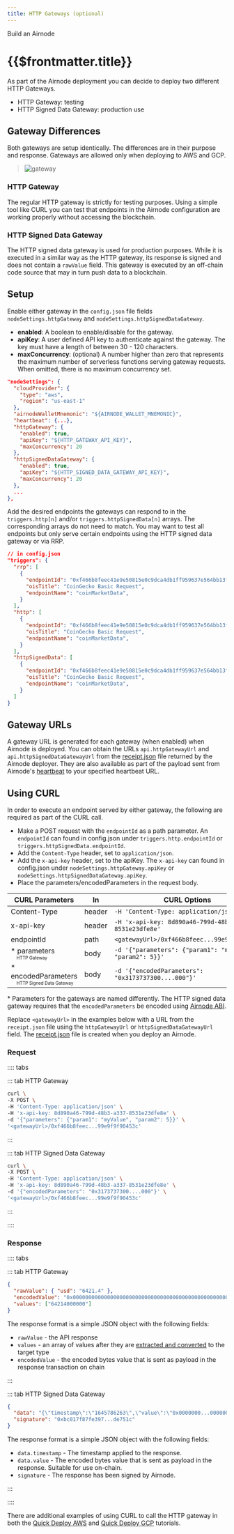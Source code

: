 ```yaml
---
title: HTTP Gateways (optional)
---
```


<TitleSpan>Build an Airnode</TitleSpan>

# {{$frontmatter.title}}

<VersionWarning/>

<TocHeader />
<TOC class="table-of-contents" :include-level="[2,3]" />

As part of the Airnode deployment you can decide to deploy two different HTTP
Gateways.

- HTTP Gateway: testing
- HTTP Signed Data Gateway: production use

## Gateway Differences

Both gateways are setup identically. The differences are in their purpose and
response. Gateways are allowed only when deploying to AWS and GCP.

> ![gateway](../../../assets/images/gateway.png)

### HTTP Gateway

The regular HTTP gateway is strictly for testing purposes. Using a simple tool
like CURL you can test that endpoints in the Airnode configuration are working
properly without accessing the blockchain.

### HTTP Signed Data Gateway

The HTTP signed data gateway is used for production purposes. While it is
executed in a similar way as the HTTP gateway, its response is signed and does
not contain a `rawValue` field. This gateway is executed by an off-chain code
source that may in turn push data to a blockchain.

## Setup

Enable either gateway in the `config.json` file fields
`nodeSettings.httpGateway` and `nodeSettings.httpSignedDataGateway`.

- **enabled**: A boolean to enable/disable for the gateway.
- **apiKey**: A user defined API key to authenticate against the gateway. The
  key must have a length of between 30 - 120 characters.
- **maxConcurrency**: (optional) A number higher than zero that represents the
  maximum number of serverless functions serving gateway requests. When omitted,
  there is no maximum concurrency set.

```json
"nodeSettings": {
  "cloudProvider": {
    "type": "aws",
    "region": "us-east-1"
  },
  "airnodeWalletMnemonic": "${AIRNODE_WALLET_MNEMONIC}",
  "heartbeat": {...},
  "httpGateway": {
    "enabled": true,
    "apiKey": "${HTTP_GATEWAY_API_KEY}",
    "maxConcurrency": 20
  },
  "httpSignedDataGateway": {
    "enabled": true,
    "apiKey": "${HTTP_SIGNED_DATA_GATEWAY_API_KEY}",
    "maxConcurrency": 20
  },
  ...
},
```

Add the desired endpoints the gateways can respond to in the `triggers.http[n]`
and/or `triggers.httpSignedData[n]` arrays. The corresponding arrays do not need
to match. You may want to test all endpoints but only serve certain endpoints
using the HTTP signed data gateway or via RRP.

```json
// in config.json
"triggers": {
  "rrp": [
    {
      "endpointId": "0xf466b8feec41e9e50815e0c9dca4db1ff959637e564bb13fefa99e9f9f90453c",
      "oisTitle": "CoinGecko Basic Request",
      "endpointName": "coinMarketData",
    }
  ],
  "http": [
    {
      "endpointId": "0xf466b8feec41e9e50815e0c9dca4db1ff959637e564bb13fefa99e9f9f90453c",
      "oisTitle": "CoinGecko Basic Request",
      "endpointName": "coinMarketData",
    }
  ],
  "httpSignedData": [
    {
      "endpointId": "0xf466b8feec41e9e50815e0c9dca4db1ff959637e564bb13fefa99e9f9f90453c",
      "oisTitle": "CoinGecko Basic Request",
      "endpointName": "coinMarketData",
    }
  ]
}
```

## Gateway URLs

A gateway URL is generated for each gateway (when enabled) when Airnode is
deployed. You can obtain the URLs `api.httpGatewayUrl` and
`api.httpSignedDataGatewayUrl` from the
[receipt.json](../../../reference/deployment-files/receipt-json.md) file
returned by the Airnode deployer. They are also available as part of the payload
sent from Airnode's [heartbeat](./heartbeat.md) to your specified heartbeat URL.

## Using CURL

In order to execute an endpoint served by either gateway, the following are
required as part of the CURL call.

- Make a POST request with the `endpointId` as a path parameter. An `endpointId`
  can found in config.json under `triggers.http.endpointId` or
  `triggers.httpSignedData.endpointId`.
- Add the `Content-Type` header, set to `application/json`.
- Add the `x-api-key` header, set to the apiKey. The `x-api-key` can found in
  config.json under `nodeSettings.httpGateway.apiKey` or
  `nodeSettings.httpSignedDataGateway.apiKey`.
- Place the parameters/encodedParameters in the request body.

<style type="text/css" rel="stylesheet">
.tSmall { font-size:x-small; margin-left:13px;}
</style>

| CURL Parameters                                                        | In     | CURL Options                                              |
| ---------------------------------------------------------------------- | ------ | --------------------------------------------------------- |
| Content-Type                                                           | header | `-H 'Content-Type: application/json'`                     |
| x-api-key                                                              | header | `-H 'x-api-key: 8d890a46-799d-48b3-a337-8531e23dfe8e'`    |
| endpointId                                                             | path   | `<gatewayUrl>/0xf466b8feec...99e9f9f90453c`               |
| \* parameters<div class="tSmall">HTTP Gateway</div>                    | body   | `-d '{"parameters": {"param1": "myValue", "param2": 5}}'` |
| \* encodedParameters<div class="tSmall">HTTP Signed Data Gateway</div> | body   | `-d '{"encodedParameters": "0x3173737300....000"}'`       |

\* Parameters for the gateways are named differently. The HTTP signed data
gateway requires that the `encodedParameters` be encoded using
[Airnode ABI](../../../reference/specifications/airnode-abi-specifications.md).

Replace `<gatewayUrl>` in the examples below with a URL from the `receipt.json`
file using the `httpGatewayUrl` or `httpSignedDataGatewayUrl` field. The
[receipt.json](../../../reference/deployment-files/receipt-json.md) file is
created when you deploy an Airnode.

### Request

:::: tabs

::: tab HTTP Gateway

```sh
curl \
-X POST \
-H 'Content-Type: application/json' \
-H 'x-api-key: 8d890a46-799d-48b3-a337-8531e23dfe8e' \
-d '{"parameters": {"param1": "myValue", "param2": 5}}' \
'<gatewayUrl>/0xf466b8feec...99e9f9f90453c'
```

:::

::: tab HTTP Signed Data Gateway

```sh
curl \
-X POST \
-H 'Content-Type: application/json' \
-H 'x-api-key: 8d890a46-799d-48b3-a337-8531e23dfe8e' \
-d '{"encodedParameters": "0x3173737300....000"}' \
'<gatewayUrl>/0xf466b8feec...99e9f9f90453c'
```

:::

::::

### Response

:::: tabs

::: tab HTTP Gateway

```json
{
  "rawValue": { "usd": "6421.4" },
  "encodedValue": "0x0000000000000000000000000000000000000000000000000000000ef373e180",
  "values": ["64214000000"]
}
```

The response format is a simple JSON object with the following fields:

- `rawValue` - the API response
- `values` - an array of values after they are
  [extracted and converted](../../../reference/packages/adapter.md#conversion)
  to the target type
- `encodedValue` - the encoded bytes value that is sent as payload in the
  response transaction on chain

:::

::: tab HTTP Signed Data Gateway

```json
{
  "data": "{\"timestamp\":\"1645786263\",\"value\":\"0x0000000...000000008fd651ac0\"}",
  "signature": "0xbc017f87fe397...de751c"
}
```

The response format is a simple JSON object with the following fields:

- `data.timestamp` - The timestamp applied to the response.
- `data.value` - The encoded bytes value that is sent as payload in the
  response. Suitable for use on-chain.
- `signature` - The response has been signed by Airnode.

:::

::::

There are additional examples of using CURL to call the HTTP gateway in both the
[Quick Deploy AWS](../../tutorial/quick-deploy-aws/#execute-endpoint) and
[Quick Deploy GCP](../../tutorial/quick-deploy-gcp/#execute-endpoint) tutorials.
